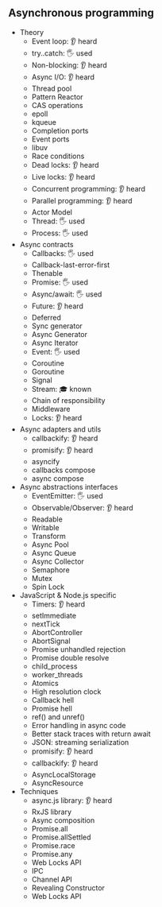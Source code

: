 ## Asynchronous programming

- Theory
  - Event loop: 👂 heard
  - try..catch: 🖐️ used
  - Non-blocking: 👂 heard
  - Async I/O: 👂 heard
  - Thread pool
  - Pattern Reactor
  - CAS operations
  - epoll
  - kqueue
  - Completion ports
  - Event ports
  - libuv
  - Race conditions
  - Dead locks: 👂 heard
  - Live locks: 👂 heard
  - Concurrent programming: 👂 heard
  - Parallel programming: 👂 heard
  - Actor Model
  - Thread: 🖐️ used
  - Process: 🖐️ used
- Async contracts
  - Callbacks: 🖐️ used
  - Callback-last-error-first
  - Thenable
  - Promise: 🖐️ used
  - Async/await: 🖐️ used
  - Future: 👂 heard
  - Deferred
  - Sync generator
  - Async Generator
  - Async Iterator
  - Event: 🖐️ used
  - Coroutine
  - Goroutine
  - Signal
  - Stream: 🎓 known
  - Chain of responsibility
  - Middleware
  - Locks: 👂 heard
- Async adapters and utils
  - callbackify: 👂 heard
  - promisify: 👂 heard
  - asyncify
  - callbacks compose
  - async compose
- Async abstractions interfaces
  - EventEmitter: 🖐️ used
  - Observable/Observer: 👂 heard
  - Readable
  - Writable
  - Transform
  - Async Pool
  - Async Queue
  - Async Collector
  - Semaphore
  - Mutex
  - Spin Lock
- JavaScript & Node.js specific
  - Timers: 👂 heard
  - setImmediate
  - nextTick
  - AbortController
  - AbortSignal
  - Promise unhandled rejection
  - Promise double resolve
  - child_process
  - worker_threads
  - Atomics
  - High resolution clock
  - Callback hell
  - Promise hell
  - ref() and unref()
  - Error handling in async code
  - Better stack traces with return await
  - JSON: streaming serialization
  - promisify: 👂 heard
  - callbackify: 👂 heard
  - AsyncLocalStorage
  - AsyncResource
- Techniques
  - async.js library: 👂 heard
  - RxJS library
  - Async composition
  - Promise.all
  - Promise.allSettled
  - Promise.race
  - Promise.any
  - Web Locks API
  - IPC
  - Channel API
  - Revealing Constructor
  - Web Locks API
